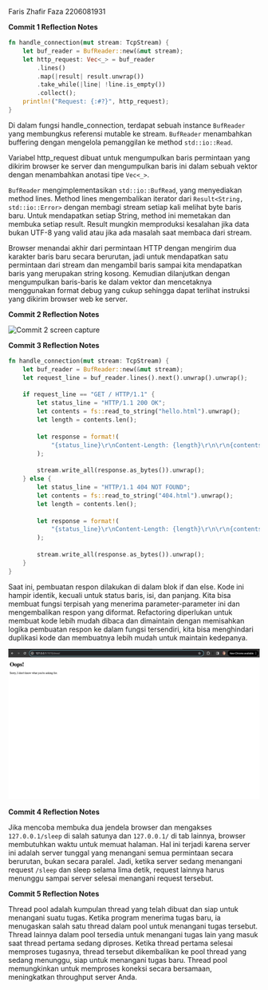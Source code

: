 Faris Zhafir Faza 2206081931

**Commit 1 Reflection Notes**
```rust
fn handle_connection(mut stream: TcpStream) { 
    let buf_reader = BufReader::new(&mut stream);
    let http_request: Vec<_> = buf_reader 
        .lines() 
        .map(|result| result.unwrap())
        .take_while(|line| !line.is_empty()) 
        .collect();
    println!("Request: {:#?}", http_request);
}
```

Di dalam fungsi handle_connection, terdapat sebuah instance ```BufReader``` yang membungkus referensi mutable ke stream. ```BufReader``` menambahkan buffering dengan mengelola pemanggilan ke method ```std::io::Read```.

Variabel http_request dibuat untuk mengumpulkan baris permintaan yang dikirim browser ke server dan mengumpulkan baris ini dalam sebuah vektor dengan menambahkan anotasi tipe ```Vec<_>```.

```BufReader``` mengimplementasikan ```std::io::BufRead```, yang menyediakan method lines. Method lines mengembalikan iterator dari ```Result<String, std::io::Error>``` dengan membagi stream setiap kali melihat byte baris baru. Untuk mendapatkan setiap String, method ini memetakan dan membuka setiap result. Result mungkin memproduksi kesalahan jika data bukan UTF-8 yang valid atau jika ada masalah saat membaca dari stream.

Browser menandai akhir dari permintaan HTTP dengan mengirim dua karakter baris baru secara berurutan, jadi untuk mendapatkan satu permintaan dari stream dan mengambil baris sampai kita mendapatkan baris yang merupakan string kosong. Kemudian dilanjutkan dengan mengumpulkan baris-baris ke dalam vektor dan mencetaknya menggunakan format debug yang cukup sehingga dapat terlihat instruksi yang dikirim browser web ke server.

**Commit 2 Reflection Notes**

![Commit 2 screen capture](/assets/images/commit2.png)

**Commit 3 Reflection Notes**

```rust
fn handle_connection(mut stream: TcpStream) {
    let buf_reader = BufReader::new(&mut stream);
    let request_line = buf_reader.lines().next().unwrap().unwrap();

    if request_line == "GET / HTTP/1.1" {
        let status_line = "HTTP/1.1 200 OK";
        let contents = fs::read_to_string("hello.html").unwrap();
        let length = contents.len();

        let response = format!(
            "{status_line}\r\nContent-Length: {length}\r\n\r\n{contents}"
        );

        stream.write_all(response.as_bytes()).unwrap();
    } else {
        let status_line = "HTTP/1.1 404 NOT FOUND";
        let contents = fs::read_to_string("404.html").unwrap();
        let length = contents.len();

        let response = format!(
            "{status_line}\r\nContent-Length: {length}\r\n\r\n{contents}"
        );

        stream.write_all(response.as_bytes()).unwrap();
    }
}
```

Saat ini, pembuatan respon dilakukan di dalam blok if dan else. Kode ini hampir identik, kecuali untuk status baris, isi, dan panjang. Kita bisa membuat fungsi terpisah yang menerima parameter-parameter ini dan mengembalikan respon yang diformat. Refactoring diperlukan untuk membuat kode lebih mudah dibaca dan dimaintain dengan memisahkan logika pembuatan respon ke dalam fungsi tersendiri, kita bisa menghindari duplikasi kode dan membuatnya lebih mudah untuk maintain kedepanya.

![Commit 3 screen capture](/assets/images/commit3.png)

**Commit 4 Reflection Notes**

Jika mencoba membuka dua jendela browser dan mengakses ```127.0.0.1/sleep``` di salah satunya dan ```127.0.0.1/``` di tab lainnya, browser membutuhkan waktu untuk memuat halaman. Hal ini terjadi karena server ini adalah server tunggal yang menangani semua permintaan secara berurutan, bukan secara paralel. Jadi, ketika server sedang menangani request ```/sleep``` dan sleep selama lima detik, request lainnya harus menunggu sampai server selesai menangani request tersebut.

**Commit 5 Reflection Notes**

Thread pool adalah kumpulan thread yang telah dibuat dan siap untuk menangani suatu tugas. Ketika program menerima tugas baru, ia menugaskan salah satu thread dalam pool untuk menangani tugas tersebut. Thread lainnya dalam pool tersedia untuk menangani tugas lain yang masuk saat thread pertama sedang diproses. Ketika thread pertama selesai memproses tugasnya, thread tersebut dikembalikan ke pool thread yang sedang menunggu, siap untuk menangani tugas baru. Thread pool memungkinkan untuk memproses koneksi secara bersamaan, meningkatkan throughput server Anda.

